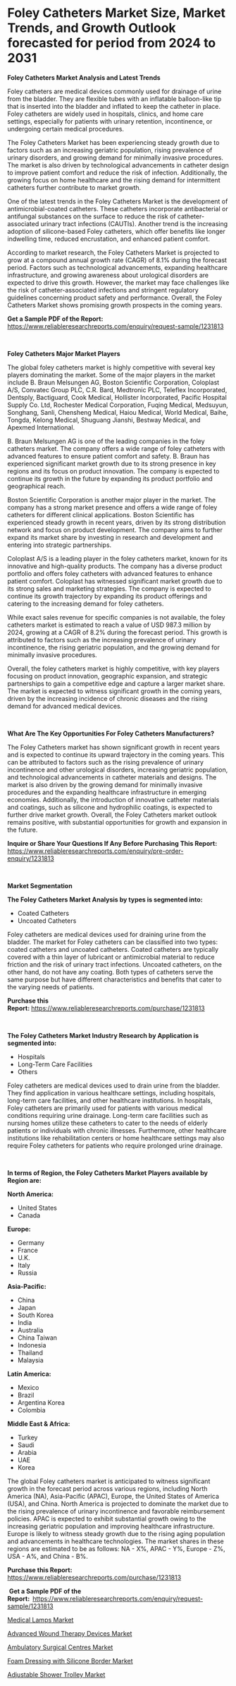<p><h1>Foley Catheters Market Size, Market Trends, and Growth Outlook forecasted for period from 2024 to 2031</h1></p><p><strong>Foley Catheters Market Analysis and Latest Trends</strong></p>
<p><p>Foley catheters are medical devices commonly used for drainage of urine from the bladder. They are flexible tubes with an inflatable balloon-like tip that is inserted into the bladder and inflated to keep the catheter in place. Foley catheters are widely used in hospitals, clinics, and home care settings, especially for patients with urinary retention, incontinence, or undergoing certain medical procedures.</p><p>The Foley Catheters Market has been experiencing steady growth due to factors such as an increasing geriatric population, rising prevalence of urinary disorders, and growing demand for minimally invasive procedures. The market is also driven by technological advancements in catheter design to improve patient comfort and reduce the risk of infection. Additionally, the growing focus on home healthcare and the rising demand for intermittent catheters further contribute to market growth.</p><p>One of the latest trends in the Foley Catheters Market is the development of antimicrobial-coated catheters. These catheters incorporate antibacterial or antifungal substances on the surface to reduce the risk of catheter-associated urinary tract infections (CAUTIs). Another trend is the increasing adoption of silicone-based Foley catheters, which offer benefits like longer indwelling time, reduced encrustation, and enhanced patient comfort.</p><p>According to market research, the Foley Catheters Market is projected to grow at a compound annual growth rate (CAGR) of 8.1% during the forecast period. Factors such as technological advancements, expanding healthcare infrastructure, and growing awareness about urological disorders are expected to drive this growth. However, the market may face challenges like the risk of catheter-associated infections and stringent regulatory guidelines concerning product safety and performance. Overall, the Foley Catheters Market shows promising growth prospects in the coming years.</p></p>
<p><strong>Get a Sample PDF of the Report:&nbsp;</strong> <a href="https://www.reliableresearchreports.com/enquiry/request-sample/1231813">https://www.reliableresearchreports.com/enquiry/request-sample/1231813</a></p>
<p>&nbsp;</p>
<p><strong>Foley Catheters Major Market Players</strong></p>
<p><p>The global foley catheters market is highly competitive with several key players dominating the market. Some of the major players in the market include B. Braun Melsungen AG, Boston Scientific Corporation, Coloplast A/S, Convatec Group PLC, C.R. Bard, Medtronic PLC, Teleflex Incorporated, Dentsply, Bactiguard, Cook Medical, Hollister Incorporated, Pacific Hospital Supply Co. Ltd, Rochester Medical Corporation, Fuqing Medical, Medsuyun, Songhang, Sanli, Chensheng Medical, Haiou Medical, World Medical, Baihe, Tongda, Kelong Medical, Shuguang Jianshi, Bestway Medical, and Apexmed International.</p><p>B. Braun Melsungen AG is one of the leading companies in the foley catheters market. The company offers a wide range of foley catheters with advanced features to ensure patient comfort and safety. B. Braun has experienced significant market growth due to its strong presence in key regions and its focus on product innovation. The company is expected to continue its growth in the future by expanding its product portfolio and geographical reach.</p><p>Boston Scientific Corporation is another major player in the market. The company has a strong market presence and offers a wide range of foley catheters for different clinical applications. Boston Scientific has experienced steady growth in recent years, driven by its strong distribution network and focus on product development. The company aims to further expand its market share by investing in research and development and entering into strategic partnerships.</p><p>Coloplast A/S is a leading player in the foley catheters market, known for its innovative and high-quality products. The company has a diverse product portfolio and offers foley catheters with advanced features to enhance patient comfort. Coloplast has witnessed significant market growth due to its strong sales and marketing strategies. The company is expected to continue its growth trajectory by expanding its product offerings and catering to the increasing demand for foley catheters.</p><p>While exact sales revenue for specific companies is not available, the foley catheters market is estimated to reach a value of USD 987.3 million by 2024, growing at a CAGR of 8.2% during the forecast period. This growth is attributed to factors such as the increasing prevalence of urinary incontinence, the rising geriatric population, and the growing demand for minimally invasive procedures.</p><p>Overall, the foley catheters market is highly competitive, with key players focusing on product innovation, geographic expansion, and strategic partnerships to gain a competitive edge and capture a larger market share. The market is expected to witness significant growth in the coming years, driven by the increasing incidence of chronic diseases and the rising demand for advanced medical devices.</p></p>
<p>&nbsp;</p>
<p><strong>What Are The Key Opportunities For Foley Catheters Manufacturers?</strong></p>
<p><p>The Foley Catheters market has shown significant growth in recent years and is expected to continue its upward trajectory in the coming years. This can be attributed to factors such as the rising prevalence of urinary incontinence and other urological disorders, increasing geriatric population, and technological advancements in catheter materials and designs. The market is also driven by the growing demand for minimally invasive procedures and the expanding healthcare infrastructure in emerging economies. Additionally, the introduction of innovative catheter materials and coatings, such as silicone and hydrophilic coatings, is expected to further drive market growth. Overall, the Foley Catheters market outlook remains positive, with substantial opportunities for growth and expansion in the future.</p></p>
<p><strong>Inquire or Share Your Questions If Any Before Purchasing This Report:</strong> <a href="https://www.reliableresearchreports.com/enquiry/pre-order-enquiry/1231813">https://www.reliableresearchreports.com/enquiry/pre-order-enquiry/1231813</a></p>
<p>&nbsp;</p>
<p><strong>Market Segmentation</strong></p>
<p><strong>The Foley Catheters Market Analysis by types is segmented into:</strong></p>
<p><ul><li>Coated Catheters</li><li>Uncoated Catheters</li></ul></p>
<p><p>Foley catheters are medical devices used for draining urine from the bladder. The market for Foley catheters can be classified into two types: coated catheters and uncoated catheters. Coated catheters are typically covered with a thin layer of lubricant or antimicrobial material to reduce friction and the risk of urinary tract infections. Uncoated catheters, on the other hand, do not have any coating. Both types of catheters serve the same purpose but have different characteristics and benefits that cater to the varying needs of patients.</p></p>
<p><strong>Purchase this Report:&nbsp;</strong><a href="https://www.reliableresearchreports.com/purchase/1231813">https://www.reliableresearchreports.com/purchase/1231813</a></p>
<p>&nbsp;</p>
<p><strong>The Foley Catheters Market Industry Research by Application is segmented into:</strong></p>
<p><ul><li>Hospitals</li><li>Long-Term Care Facilities</li><li>Others</li></ul></p>
<p><p>Foley catheters are medical devices used to drain urine from the bladder. They find application in various healthcare settings, including hospitals, long-term care facilities, and other healthcare institutions. In hospitals, Foley catheters are primarily used for patients with various medical conditions requiring urine drainage. Long-term care facilities such as nursing homes utilize these catheters to cater to the needs of elderly patients or individuals with chronic illnesses. Furthermore, other healthcare institutions like rehabilitation centers or home healthcare settings may also require Foley catheters for patients who require prolonged urine drainage.</p></p>
<p>&nbsp;</p>
<p><strong>In terms of Region, the Foley Catheters Market Players available by Region are:</strong></p>
<p>
    <p> <strong> North America: </strong>
        <ul>
            <li>United States</li>
            <li>Canada</li>
        </ul>
        </p> 
    <p> <strong> Europe: </strong>
        <ul>
            <li>Germany</li>
            <li>France</li>
            <li>U.K.</li>
            <li>Italy</li>
            <li>Russia</li>
        </ul>
        </p> 
    <p> <strong> Asia-Pacific: </strong>
        <ul>
            <li>China</li>
            <li>Japan</li>
            <li>South Korea</li>
            <li>India</li>
            <li>Australia</li>
            <li>China Taiwan</li>
            <li>Indonesia</li>
            <li>Thailand</li>
            <li>Malaysia</li>
        </ul>
        </p> 
    <p> <strong> Latin America: </strong>
        <ul>
            <li>Mexico</li>
            <li>Brazil</li>
            <li>Argentina Korea</li>
            <li>Colombia</li>
        </ul>
        </p> 
    <p> <strong> Middle East & Africa: </strong>
        <ul>
            <li>Turkey</li>
            <li>Saudi</li>
            <li>Arabia</li>
            <li>UAE</li>
            <li>Korea</li>
        </ul>
    </p>
    </p>
<p><p>The global Foley catheters market is anticipated to witness significant growth in the forecast period across various regions, including North America (NA), Asia-Pacific (APAC), Europe, the United States of America (USA), and China. North America is projected to dominate the market due to the rising prevalence of urinary incontinence and favorable reimbursement policies. APAC is expected to exhibit substantial growth owing to the increasing geriatric population and improving healthcare infrastructure. Europe is likely to witness steady growth due to the rising aging population and advancements in healthcare technologies. The market shares in these regions are estimated to be as follows: NA - X%, APAC - Y%, Europe - Z%, USA - A%, and China - B%.</p></p>
<p><strong>Purchase this Report: </strong><a href="https://www.reliableresearchreports.com/purchase/1231813">https://www.reliableresearchreports.com/purchase/1231813</a></p>
<p>&nbsp;<strong>Get a Sample PDF of the Report:&nbsp;&nbsp;</strong><a href="https://www.reliableresearchreports.com/enquiry/request-sample/1231813">https://www.reliableresearchreports.com/enquiry/request-sample/1231813</a></p>
<p><strong></strong></p>
<p><p><a href="https://github.com/rahu1502/Market-Research-Report-List-2/blob/main/medical-lamps-market.md">Medical Lamps Market</a></p><p><a href="https://github.com/gshchiplitsov/Market-Research-Report-List-2/blob/main/advanced-wound-therapy-devices-market.md">Advanced Wound Therapy Devices Market</a></p><p><a href="https://github.com/rahu1503/Market-Research-Report-List-2/blob/main/ambulatory-surgical-centres-market.md">Ambulatory Surgical Centres Market</a></p><p><a href="https://github.com/rahu1505/Market-Research-Report-List-2/blob/main/foam-dressing-with-silicone-border-market.md">Foam Dressing with Silicone Border Market</a></p><p><a href="https://github.com/rahu1501/Market-Research-Report-List-2/blob/main/adjustable-shower-trolley-market.md">Adjustable Shower Trolley Market</a></p></p>